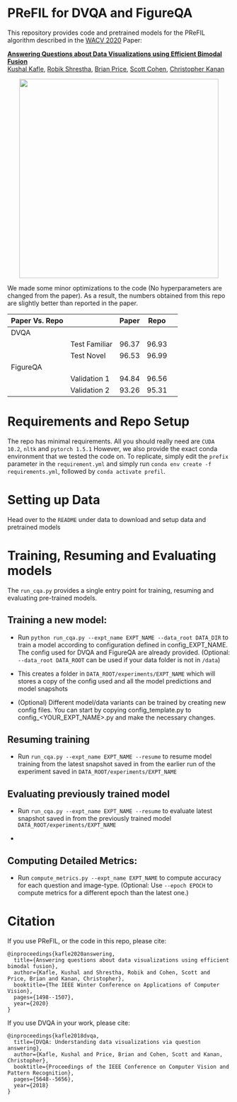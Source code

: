 # PReFIL for DVQA and FigureQA

This repository provides code and pretrained models for the PReFIL algorithm described in the <a href="https://wacv20.wacv.net/" target="_blank">WACV 2020</a> Paper:

**[Answering Questions about Data Visualizations using Efficient Bimodal Fusion](https://arxiv.org/abs/1908.01801)**
 <br>
 <a href="https://kushalkafle.com/" target="_blank">Kushal Kafle</a>,
  <a href="https://scholar.google.com/citations?user=RzAjx8UAAAAJ&hl=en" target="_blank">Robik Shrestha</a>,
 <a href="https://research.adobe.com/person/brian-price/" target="_blank">Brian Price</a>,
<a href="https://research.adobe.com/person/scott-cohen/" target="_blank">Scott Cohen</a>,
<a href="http://www.chriskanan.com/" target="_blank">Christopher Kanan</a>

<div align="center">
  <img src="https://kushalkafle.com/images/prefil.png" width="450px">
</div>

We made some minor optimizations to the code (No hyperparameters are changed from the paper). 
As a result, the numbers obtained from this repo are slightly better than reported in the paper. 

| Paper Vs. Repo     |               |  Paper | Repo  |   |  
|----------|---------------|---|---|---|  
|    DVQA  |  |   |   |   |  
|          | Test Familiar | 96.37  | 96.93  |   |  
|          | Test Novel    | 96.53 |  96.99 |   |  
| FigureQA |               |   |   |   |  
|          | Validation 1  | 94.84  | 96.56  |   |  
|          | Validation 2  | 93.26 | 95.31  |   |


# Requirements and Repo Setup

The repo has minimal requirements. All you should really need are `CUDA 10.2`, `nltk` and `pytorch 1.5.1` 
However, we also provide the exact conda environment that we tested the code on. To replicate, simply edit the `prefix` parameter 
in the `requirement.yml` and simply run `conda env create -f requirements.yml`, followed by `conda activate prefil`. 

# Setting up Data

Head over to the `README` under data to download and setup data and pretrained models

# Training, Resuming and Evaluating models

The `run_cqa.py` provides a single entry point for training, 
resuming and evaluating pre-trained models. 

## Training a new model:

- Run `python run_cqa.py --expt_name EXPT_NAME --data_root DATA_DIR` to train a model according to configuration defined in
 config_EXPT_NAME. The config used for DVQA and FigureQA are already provided. 
 (Optional: `--data_root DATA_ROOT` can be used if your data folder is not in `/data`)
- This creates a folder in `DATA_ROOT/experiments/EXPT_NAME` which will stores a copy of the config
 used and all the model predictions and model snapshots

- (Optional) Different model/data variants can be trained by creating new config files. 
You can start by copying config_template.py to config_<YOUR_EXPT_NAME>.py and make the necessary changes.


## Resuming training

- Run `run_cqa.py --expt_name EXPT_NAME --resume` to resume model training from the latest snapshot saved in
from the earlier run of the experiment saved in `DATA_ROOT/experiments/EXPT_NAME`

## Evaluating previously trained model

- Run `run_cqa.py --expt_name EXPT_NAME --resume` to evaluate latest snapshot saved in
from the previously trained model `DATA_ROOT/experiments/EXPT_NAME`

- 

## Computing Detailed Metrics:

- Run `compute_metrics.py --expt_name EXPT_NAME` to compute accuracy for each question and image-type. (Optional: Use `--epoch EPOCH` to 
 compute metrics for a different epoch than the latest one.)

# Citation

If you use PReFIL, or the code in this repo, please cite:
``` 
@inproceedings{kafle2020answering,
  title={Answering questions about data visualizations using efficient bimodal fusion},
  author={Kafle, Kushal and Shrestha, Robik and Cohen, Scott and Price, Brian and Kanan, Christopher},
  booktitle={The IEEE Winter Conference on Applications of Computer Vision},
  pages={1498--1507},
  year={2020}
}
```

If you use DVQA in your work, please cite:

```
@inproceedings{kafle2018dvqa,
  title={DVQA: Understanding data visualizations via question answering},
  author={Kafle, Kushal and Price, Brian and Cohen, Scott and Kanan, Christopher},
  booktitle={Proceedings of the IEEE Conference on Computer Vision and Pattern Recognition},
  pages={5648--5656},
  year={2018}
}
```